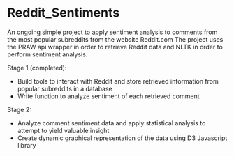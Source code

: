 # Reddit_Sentiments

An ongoing simple project to apply sentiment analysis to comments from the most popular subreddits from the website Reddit.com
The project uses the PRAW api wrapper in order to retrieve Reddit data and NLTK in order to perform sentiment analysis.

Stage 1 (completed):
- Build tools to interact with Reddit and store retrieved information from popular subreddits in a database
- Write function to analyze sentiment of each retrieved comment

Stage 2:
- Analyze comment sentiment data and apply statistical analysis to attempt to yield valuable insight
- Create dynamic graphical representation of the data using D3 Javascript library
